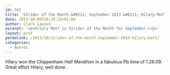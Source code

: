 ```yaml
---
id: 562
title: 'Strider of the Month &#8211; September 2013 &#8211; Hilary Mott'
date: 2013-10-09T20:19:32+01:00
author: Clark Lawson
excerpt: '<p>Hilary Mott is Strider of the Month for September.</p>'
layout: post
permalink: /2013/10/strider-of-the-month-september-2013-hilary-mott/
categories:
  - Awards
---
```

Hilary won the Chippenham Half Marathon in a fabulous Pb time of 1.26.09. Great effort Hilary, well done.
